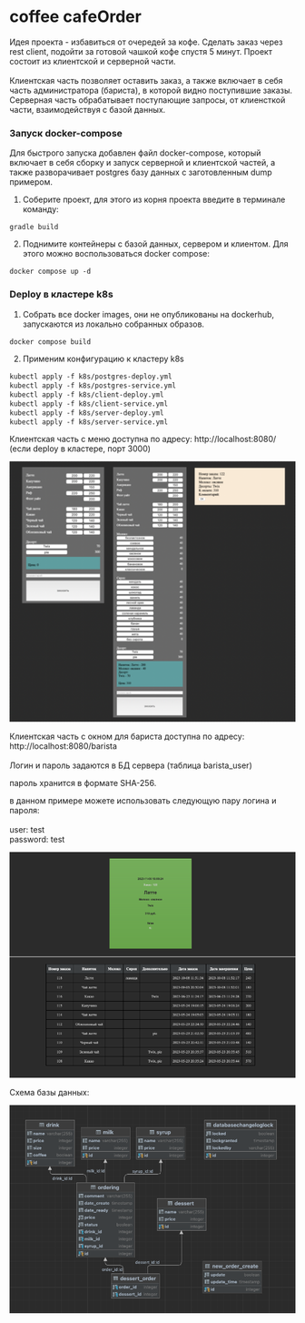# coffee cafeOrder

Идея проекта - избавиться от очередей за кофе. Сделать заказ через rest client, подойти за готовой чашкой кофе спустя 5 минут. Проект состоит из клиентской и серверной части.
<br><br> Клиентская часть позволяет оставить заказ, а также включает в себя часть администратора (бариста), в которой видно поступившие заказы.<br>Серверная часть обрабатывает поступающие запросы, от клиенсткой части, взаимодействуя с базой данных.

### Запуск docker-compose

Для быстрого запуска добавлен файл docker-compose, который включает в себя сборку и запуск серверной и клиентской
частей, а также разворачивает postgres базу данных с заготовленным dump примером.

1. Соберите проект, для этого из корня проекта введите в терминале команду:

```
gradle build 
```

2. Поднимите контейнеры с базой данных, сервером и клиентом. Для этого можно воспользоваться docker compose:

```
docker compose up -d
```

### Deploy в кластере k8s

1. Собрать все docker images, они не опубликованы на dockerhub, запускаются из локально собранных образов.

```
docker compose build
```

2. Применим конфигурацию к кластеру k8s

```
kubectl apply -f k8s/postgres-deploy.yml
kubectl apply -f k8s/postgres-service.yml
kubectl apply -f k8s/client-deploy.yml
kubectl apply -f k8s/client-service.yml
kubectl apply -f k8s/server-deploy.yml
kubectl apply -f k8s/server-service.yml
```

Клиентская часть с меню доступна по адресу: http://localhost:8080/ (если deploy в кластере, порт 3000)

![Меню](client/src/main/resources/readmeImages/menuorder.png)

Клиентская часть с окном для бариста доступна по адресу: http://localhost:8080/barista <br><br>
Логин и пароль задаются в БД сервера (таблица barista_user) <br>

пароль хранится в формате SHA-256.

в данном примере можете использовать следующую пару логина и пароля:
<br><br> user: test <br> password: test <br>

![Панель бариста](client/src/main/resources/readmeImages/barista.png)

Схема базы данных:

![Схема базы](server/src/main/resources/readmeImage/databasediagram.png)
